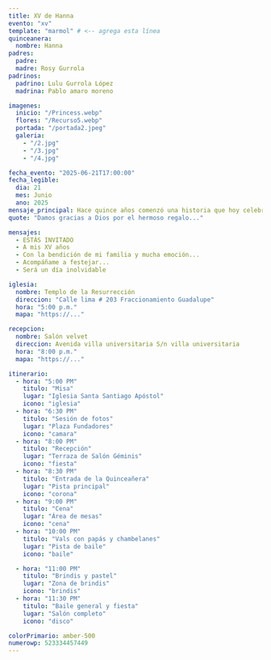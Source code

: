 ```yaml
---
title: XV de Hanna
evento: "xv"
template: "marmol" # <-- agrega esta línea
quinceanera:
  nombre: Hanna
padres:
  padre:
  madre: Rosy Gurrola
padrinos:
  padrino: Lulu Gurrola López
  madrina: Pablo amaro moreno

imagenes:
  inicio: "/Princess.webp"
  flores: "/Recurso5.webp"
  portada: "/portada2.jpeg"
  galeria:
    - "/2.jpg"
    - "/3.jpg"
    - "/4.jpg"

fecha_evento: "2025-06-21T17:00:00"
fecha_legible:
  dia: 21
  mes: Junio
  ano: 2025
mensaje_principal: Hace quince años comenzó una historia que hoy celebro con alegría y gratitud. Este momento especial representa todo lo aprendido, los retos superados y los sueños que quiero alcanzar. Con mucha ilusión, comparto con ustedes esta etapa llena de esperanza y nuevos comienzos.
quote: "Damos gracias a Dios por el hermoso regalo..."

mensajes:
  - ESTÁS INVITADO
  - A mis XV años
  - Con la bendición de mi familia y mucha emoción...
  - Acompáñame a festejar...
  - Será un día inolvidable

iglesia:
  nombre: Templo de la Resurrección
  direccion: "Calle lima # 203 Fraccionamiento Guadalupe"
  hora: "5:00 p.m."
  mapa: "https://..."

recepcion:
  nombre: Salón velvet
  direccion: Avenida villa universitaria S/n villa universitaria
  hora: "8:00 p.m."
  mapa: "https://..."

itinerario:
  - hora: "5:00 PM"
    titulo: "Misa"
    lugar: "Iglesia Santa Santiago Apóstol"
    icono: "iglesia"
  - hora: "6:30 PM"
    titulo: "Sesión de fotos"
    lugar: "Plaza Fundadores"
    icono: "camara"
  - hora: "8:00 PM"
    titulo: "Recepción"
    lugar: "Terraza de Salón Géminis"
    icono: "fiesta"
  - hora: "8:30 PM"
    titulo: "Entrada de la Quinceañera"
    lugar: "Pista principal"
    icono: "corona"
  - hora: "9:00 PM"
    titulo: "Cena"
    lugar: "Área de mesas"
    icono: "cena"
  - hora: "10:00 PM"
    titulo: "Vals con papás y chambelanes"
    lugar: "Pista de baile"
    icono: "baile"

  - hora: "11:00 PM"
    titulo: "Brindis y pastel"
    lugar: "Zona de brindis"
    icono: "brindis"
  - hora: "11:30 PM"
    titulo: "Baile general y fiesta"
    lugar: "Salón completo"
    icono: "disco"

colorPrimario: amber-500
numerowp: 523334457449
---
```

